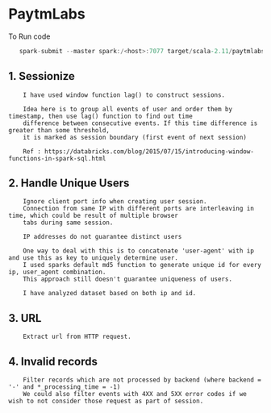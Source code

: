 # PaytmLabs
To Run code
```sbt clean package
   spark-submit --master spark:/<host>:7077 target/scala-2.11/paytmlabs_2.11-0.1.jar 
```

## 1. Sessionize
        
        I have used window function lag() to construct sessions.
        
        Idea here is to group all events of user and order them by timestamp, then use lag() function to find out time
        difference between consecutive events. If this time difference is greater than some threshold, 
        it is marked as session boundary (first event of next session)
        
        Ref : https://databricks.com/blog/2015/07/15/introducing-window-functions-in-spark-sql.html 
    
  ##  2. Handle Unique Users 
         
        Ignore client port info when creating user session. 
        Connection from same IP with different ports are interleaving in time, which could be result of multiple browser
        tabs during same session.
         
        IP addresses do not guarantee distinct users
        
        One way to deal with this is to concatenate 'user-agent' with ip and use this as key to uniquely determine user.
        I used sparks default md5 function to generate unique id for every ip, user_agent combination.
        This approach still doesn't guarantee uniqueness of users.
        
        I have analyzed dataset based on both ip and id. 
        
   ## 3. URL
        
        Extract url from HTTP request. 
    
   ## 4. Invalid records
        
        Filter records which are not processed by backend (where backend = '-' and *_processing_time = -1) 
        We could also filter events with 4XX and 5XX error codes if we wish to not consider those request as part of session. 
